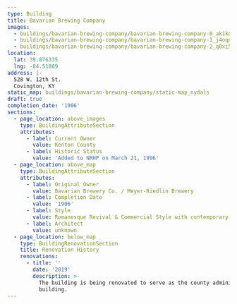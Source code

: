 ```yaml
---
type: Building
title: Bavarian Brewing Company
images:
  - buildings/bavarian-brewing-company/bavarian-brewing-company-0_akikdb
  - buildings/bavarian-brewing-company/bavarian-brewing-company-1_j4oquw
  - buildings/bavarian-brewing-company/bavarian-brewing-company-2_q0xi5v
location:
  lat: 39.076335
  lng: -84.51809
address: |-
  528 W. 12th St.
  Covington, KY
static_map: buildings/bavarian-brewing-company/static-map_nydals
draft: true
completion_date: '1906'
sections:
  - page_location: above_images
    type: BuildingAttributeSection
    attributes:
      - label: Current Owner
        value: Kenton County
      - label: Historic Status
        value: 'Added to NRHP on March 21, 1996'
  - page_location: above_map
    type: BuildingAttributeSection
    attributes:
      - label: Original Owner
        value: Bavarian Brewery Co. / Meyer-Riedlin Brewery
      - label: Completion Date
        value: '1906'
      - label: Style
        value: Romanesque Revival & Commercial Style with contemporary elements
      - label: Architect
        value: unknown
  - page_location: below_map
    type: BuildingRenovationSection
    title: Renovation History
    renovations:
      - title: ''
        date: '2019'
        description: >-
          The building is being renovated to serve as the county administration
          building.
---
```

